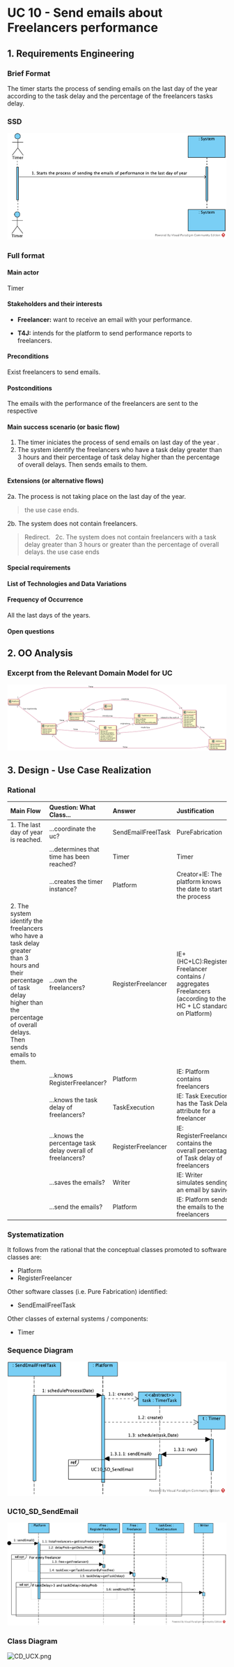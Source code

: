 # UC 10 - Send emails about Freelancers performance

## 1. Requirements Engineering

### Brief Format

The timer starts the process of sending emails on the last day of the year according to the task delay and the percentage of the freelancers tasks delay.


### SSD

![UC10_SSD](UC10_SSD.png)


### Full format

#### Main actor

Timer

#### Stakeholders and their interests

* **Freelancer:** want to receive an email with your performance.

* **T4J:** intends for the platform to send performance reports to freelancers.


#### Preconditions

Exist freelancers to send emails.

#### Postconditions

The emails with the performance of the freelancers are sent to the respective

#### Main success scenario (or basic flow)

1. The timer iniciates the process of send emails on last day of the year .
2. The system identify the freelancers who have a task delay greater than 3 hours and their percentage of task delay higher than the percentage of overall delays. Then sends emails to them.
 
#### Extensions (or alternative flows)

2a. The process is not taking place on the last day of the year.
> the use case ends.

2b. The system does not contain freelancers.
> Redirect.
 
2c. The system does not contain freelancers with a task delay greater than 3 hours or greater than the percentage of overall delays.
> the use case ends
 
 
#### Special requirements

####  List of Technologies and Data Variations

#### Frequency of Occurrence

All the last days of the years.

#### Open questions


## 2. OO Analysis

### Excerpt from the Relevant Domain Model for UC

![UC10_MD.png](UC10_MD.png)

## 3. Design - Use Case Realization

### Rational

| Main Flow  | Question: What Class...  | Answer  | Justification  |
|:--------------  |:---------------------- |:----------|:---------------------------- |
|1. The last day of year is reached.|...coordinate the uc?    |   SendEmailFreelTask      |    PureFabrication    |
|       | ...determines that time has been reached? |     Timer       |   Timer        |
|       | ...creates the timer instance? |   Platform  | Creator+IE: The platform knows the date to start the process                
|2. The system identify the freelancers who have a task delay greater than 3 hours and their percentage of task delay higher than the percentage of overall delays. Then sends emails to them. |  ...own the freelancers?	|  RegisterFreelancer | IE+(HC+LC):Register Freelancer contains / aggregates Freelancers (according to the HC + LC standard, on Platform)|
|       | ...knows RegisterFreelancer? |     Platform      |   IE: Platform contains freelancers       |
|       | ...knows the task delay of freelancers?|     TaskExecution       |   IE: Task Execution has the Task Delay attribute for a freelancer|
|       | ...knows the percentage task delay overall of freelancers?|     RegisterFreelancer       |   IE: RegisterFreelancer contains the overall percentage of Task delay of freelancers |
|       | ...saves the emails?|    Writer      |   IE: Writer simulates sending an email by saving|
|       | ...send the emails?|     Platform      |   IE: Platform sends the emails to the freelancers|







### Systematization ##

It follows from the rational that the conceptual classes promoted to software classes are:

 * Platform
 * RegisterFreelancer

Other software classes (i.e. Pure Fabrication) identified:  

* SendEmailFreelTask

Other classes of external systems / components:
* Timer


###	Sequence Diagram

![UC10_SD.png](UC10_SD.png)

###	UC10_SD_SendEmail 

![UC10_SD_SendEmail.png](UC10_SD_SendEmail.png)


###	Class Diagram

![CD_UCX.png](CD_UCX.png)
